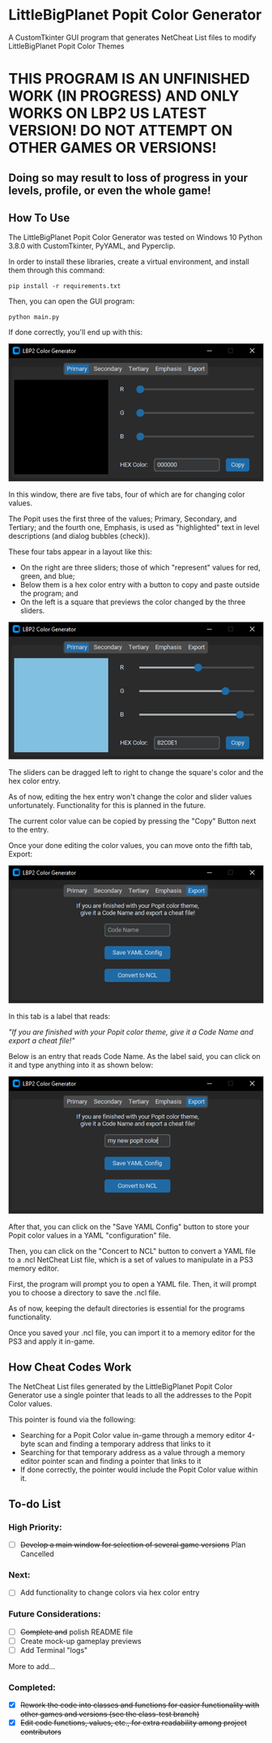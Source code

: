 # LittleBigPlanet Popit Color Generator
A CustomTkinter GUI program that generates NetCheat List files to modify LittleBigPlanet Popit Color Themes

# THIS PROGRAM IS AN UNFINISHED WORK (IN PROGRESS) AND ONLY WORKS ON LBP2 US LATEST VERSION! DO NOT ATTEMPT ON OTHER GAMES OR VERSIONS!
## Doing so may result to loss of progress in your levels, profile, or even the whole game!

## How To Use
The LittleBigPlanet Popit Color Generator was tested on Windows 10 Python 3.8.0 with CustomTkinter, PyYAML, and Pyperclip. 

In order to install these libraries, create a virtual environment, and install them through this command:
```
pip install -r requirements.txt
```
Then, you can open the GUI program:
```
python main.py
```
If done correctly, you'll end up with this:

![First look of the LBP Popit Color Generator GUI](./.readme_pictures/main_firstlook.png)

In this window, there are five tabs, four of which are for changing color values. 

The Popit uses the first three of the values; Primary, Secondary, and Tertiary; and the fourth one, Emphasis, is used as "highlighted" text in level descriptions (and dialog bubbles (check)).

These four tabs appear in a layout like this:
- On the right are three sliders; those of which "represent" values for red, green, and blue;
- Below them is a hex color entry with a button to copy and paste outside the program; and
- On the left is a square that previews the color changed by the three sliders.

![Editing the Primary Color in the LBP Popit Color Generator GUI](./.readme_pictures/main_changecolor.png)

The sliders can be dragged left to right to change the square's color and the hex color entry. 

As of now, editing the hex entry won't change the color and slider values unfortunately. Functionality for this is planned in the future.

The current color value can be copied by pressing the "Copy" Button next to the entry.

Once your done editing the color values, you can move onto the fifth tab, Export:

![Export Tab in the LBP Popit Color Generator GUI](./.readme_pictures/main_export.png)

In this tab is a label that reads:

*"If you are finished with your Popit color theme, give it a Code Name and export a cheat file!"*

Below is an entry that reads Code Name. As the label said, you can click on it and type anything into it as shown below:

![Entering a Code Name in the Export Tab of the LittleBigPlanet Color Generator GUI](./.readme_pictures/main_exportcodename.png)

After that, you can click on the "Save YAML Config" button to store your Popit color values in a YAML "configuration" file.

Then, you can click on the "Concert to NCL" button to convert a YAML file to a .ncl NetCheat List file, which is a set of values to manipulate in a PS3 memory editor.

First, the program will prompt you to open a YAML file. Then, it will prompt you to choose a directory to save the .ncl file. 

As of now, keeping the default directories is essential for the programs functionality.

Once you saved your .ncl file, you can import it to a memory editor for the PS3 and apply it in-game.

## How Cheat Codes Work

The NetCheat List files generated by the LittleBigPlanet Popit Color Generator use a single pointer that leads to all the addresses to the Popit Color values. 

This pointer is found via the following:
- Searching for a Popit Color value in-game through a memory editor 4-byte scan and finding a temporary address that links to it
- Searching for that temporary address as a value through a memory editor pointer scan and finding a pointer that links to it
- If done correctly, the pointer would include the Popit Color value within it.

## To-do List
### High Priority:
- [ ] ~~Develop a main window for selection of several game versions~~ Plan Cancelled

### Next:
- [ ] Add functionality to change colors via hex color entry

### Future Considerations:
- [ ] ~~Complete and~~ polish README file
- [ ] Create mock-up gameplay previews
- [ ] Add Terminal "logs"

More to add...

### Completed:
- [x] ~~Rework the code into classes and functions for easier functionality with other games and versions (see the class-test branch)~~
- [x] ~~Edit code functions, values, etc., for extra readability among project contributors~~
